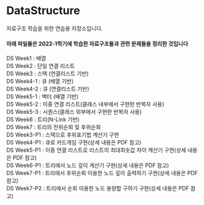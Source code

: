 # DataStructure
자료구조 학습을 위한 연습용 저장소입니다.

<h4>아래 파일들은 2022-1학기에 학습한 자료구조들과 관련 문제들을 정리한 것입니다</h4>
DS Week1 : 배열<br />
DS Week2 : 단일 연결 리스트<br />
DS Week3 : 스택 (연결리스트 기반)<br />
DS Week4-1 : 큐 (배열 기반)<br />
DS Week4-2 : 큐 (연결리스트 기반)<br />
DS Week5-1 : 벡터 (배열 기반)<br />
DS Week5-2 : 이중 연결 리스트(클래스 내부에서 구현한 반복자 사용)<br />
DS Week5-3 : 시퀀스(클래스 외부에서 구현한 반복자 사용)<br />
DS Week6 : 트리(N-Link 기반)<br />
DS Week7 : 트리의 전위순회 및 후위순회<br />
DS Week3-P1 : 스택으로 후위표기법 계산기 구현<br />
DS Week4-P1 : 큐로 카드게임 구현(상세 내용은 PDF 참고)<br />
DS Week5-P1 : 이중 연결 리스트로 리스트의 최대최솟값 차이 계산기 구현(상세 내용은 PDF 참고)<br />
DS Week6-P1 : 트리에서 노드 깊이 계산기 구현(상세 내용은 PDF 참고)<br />
DS Week7-P1 : 트리에서 후위순회 이용한 노드 깊이 출력하기 구현(상세 내용은 PDF 참고)<br />
DS Week7-P2 : 트리에서 순회 이용한 노드 용량합 구하기 구현(상세 내용은 PDF 참고)<br />
